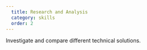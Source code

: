 ```yaml
---
  title: Research and Analysis
  category: skills
  order: 2
---
```


Investigate and compare different technical solutions.

